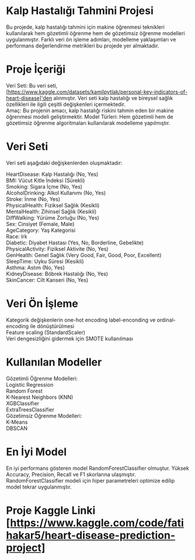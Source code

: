 # Kalp Hastalığı Tahmini Projesi
Bu projede, kalp hastalığı tahmini için makine öğrenmesi teknikleri kullanılarak hem gözetimli öğrenme hem de gözetimsiz öğrenme modelleri uygulanmıştır. Farklı veri ön işleme adımları, modelleme yaklaşımları ve performans değerlendirme metrikleri bu projede yer almaktadır.

# Proje İçeriği
Veri Seti: Bu veri seti, [https://www.kaggle.com/datasets/kamilpytlak/personal-key-indicators-of-heart-disease]'den alınmıştır. Veri seti kalp hastalığı ve bireysel sağlık özellikleri ile ilgili çeşitli değişkenleri içermektedir.
</br> Amaç: Bu projenin amacı, kalp hastalığı riskini tahmin eden bir makine öğrenmesi modeli geliştirmektir.
Model Türleri: Hem gözetimli hem de gözetimsiz öğrenme algoritmaları kullanılarak modelleme yapılmıştır.
# Veri Seti
Veri seti aşağıdaki değişkenlerden oluşmaktadır:

HeartDisease: Kalp Hastalığı (No, Yes)</br>
BMI: Vücut Kitle İndeksi (Sürekli)</br>
Smoking: Sigara İçme (No, Yes)</br>
AlcoholDrinking: Alkol Kullanımı (No, Yes)</br>
Stroke: İnme (No, Yes)</br>
PhysicalHealth: Fiziksel Sağlık (Kesikli)</br>
MentalHealth: Zihinsel Sağlık (Kesikli)</br>
DiffWalking: Yürüme Zorluğu (No, Yes)</br>
Sex: Cinsiyet (Female, Male)</br>
AgeCategory: Yaş Kategorisi</br>
Race: Irk</br>
Diabetic: Diyabet Hastası (Yes, No, Borderline, Gebelikte)</br>
PhysicalActivity: Fiziksel Aktivite (No, Yes)</br>
GenHealth: Genel Sağlık (Very Good, Fair, Good, Poor, Excellent)</br>
SleepTime: Uyku Süresi (Kesikli)</br>
Asthma: Astım (No, Yes)</br>
KidneyDisease: Böbrek Hastalığı (No, Yes)</br>
SkinCancer: Cilt Kanseri (No, Yes)</br>
# Veri Ön İşleme
Kategorik değişkenlerin one-hot encoding label-enconding ve ordinal-encoding ile dönüştürülmesi</br>
Feature scaling (StandardScaler)</br>
Veri dengesizliğini gidermek için SMOTE kullanılması</br>
# Kullanılan Modeller
Gözetimli Öğrenme Modelleri:</br>
Logistic Regression</br>
Random Forest</br>
K-Nearest Neighbors (KNN)</br>
XGBClassifier</br>
ExtraTreesClassifier</br>
Gözetimsiz Öğrenme Modelleri:</br>
K-Means</br>
DBSCAN</br>
# En İyi Model </br>
En iyi performans gösteren model RandomForestClassifier olmuştur. Yüksek Accuracy, Precision, Recall ve F1 skorlarına ulaşmıştır. </br>
RandomForestClassifier modeli için hiper parametreleri optimize edilip model tekrar uygulanmıştır.

# Proje Kaggle Linki [https://www.kaggle.com/code/fatihakar5/heart-disease-prediction-project]

